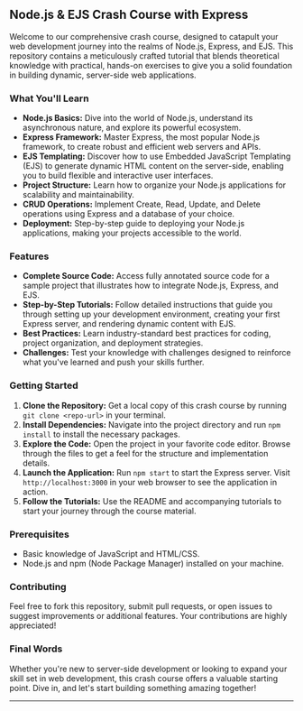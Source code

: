 
## Node.js & EJS Crash Course with Express

Welcome to our comprehensive crash course, designed to catapult your web development journey into the realms of Node.js, Express, and EJS. This repository contains a meticulously crafted tutorial that blends theoretical knowledge with practical, hands-on exercises to give you a solid foundation in building dynamic, server-side web applications.

### What You'll Learn

- **Node.js Basics:** Dive into the world of Node.js, understand its asynchronous nature, and explore its powerful ecosystem.
- **Express Framework:** Master Express, the most popular Node.js framework, to create robust and efficient web servers and APIs.
- **EJS Templating:** Discover how to use Embedded JavaScript Templating (EJS) to generate dynamic HTML content on the server-side, enabling you to build flexible and interactive user interfaces.
- **Project Structure:** Learn how to organize your Node.js applications for scalability and maintainability.
- **CRUD Operations:** Implement Create, Read, Update, and Delete operations using Express and a database of your choice.
- **Deployment:** Step-by-step guide to deploying your Node.js applications, making your projects accessible to the world.

### Features

- **Complete Source Code:** Access fully annotated source code for a sample project that illustrates how to integrate Node.js, Express, and EJS.
- **Step-by-Step Tutorials:** Follow detailed instructions that guide you through setting up your development environment, creating your first Express server, and rendering dynamic content with EJS.
- **Best Practices:** Learn industry-standard best practices for coding, project organization, and deployment strategies.
- **Challenges:** Test your knowledge with challenges designed to reinforce what you've learned and push your skills further.

### Getting Started

1. **Clone the Repository:** Get a local copy of this crash course by running `git clone <repo-url>` in your terminal.
2. **Install Dependencies:** Navigate into the project directory and run `npm install` to install the necessary packages.
3. **Explore the Code:** Open the project in your favorite code editor. Browse through the files to get a feel for the structure and implementation details.
4. **Launch the Application:** Run `npm start` to start the Express server. Visit `http://localhost:3000` in your web browser to see the application in action.
5. **Follow the Tutorials:** Use the README and accompanying tutorials to start your journey through the course material.

### Prerequisites

- Basic knowledge of JavaScript and HTML/CSS.
- Node.js and npm (Node Package Manager) installed on your machine.

### Contributing

Feel free to fork this repository, submit pull requests, or open issues to suggest improvements or additional features. Your contributions are highly appreciated!

### Final Words

Whether you're new to server-side development or looking to expand your skill set in web development, this crash course offers a valuable starting point. Dive in, and let's start building something amazing together!

---
